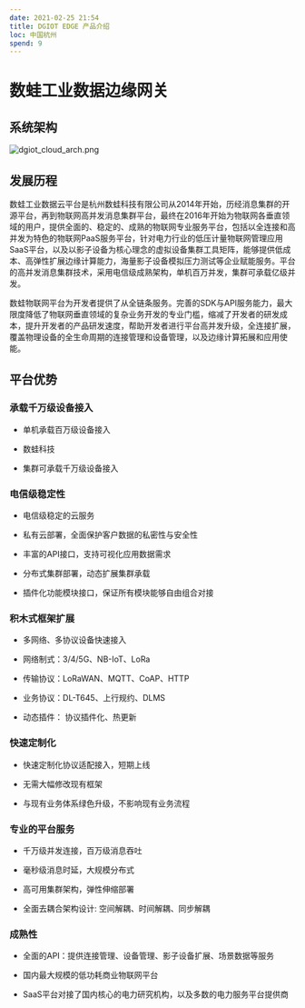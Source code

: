 ```yaml
---
date: 2021-02-25 21:54
title: DGIOT EDGE 产品介绍
loc: 中国杭州
spend: 9
--- 
```

# 数蛙工业数据边缘网关

## 系统架构


![dgiot_cloud_arch.png](http://dgiot-1253666439.cos.ap-shanghai-fsi.myqcloud.com/shuwa_tech/zh/backend/dgiot/tech_6.png)

## 发展历程

数蛙工业数据云平台是杭州数蛙科技有限公司从2014年开始，历经消息集群的开源平台，再到物联网高并发消息集群平台，最终在2016年开始为物联网各垂直领域的用户，提供全面的、稳定的、成熟的物联网专业服务平台，包括以全连接和高并发为特色的物联网PaaS服务平台，针对电力行业的低压计量物联网管理应用SaaS平台，以及以影子设备为核心理念的虚拟设备集群工具矩阵，能够提供低成本、高弹性扩展边缘计算能力，海量影子设备模拟压力测试等企业赋能服务。平台的高并发消息集群技术，采用电信级成熟架构，单机百万并发，集群可承载亿级并发。

数蛙物联网平台为开发者提供了从全链条服务。完善的SDK与API服务能力，最大限度降低了物联网垂直领域的复杂业务开发的专业门槛，缩减了开发者的研发成本，提升开发者的产品研发速度，帮助开发者进行平台高并发升级，全连接扩展，覆盖物理设备的全生命周期的连接管理和设备管理，以及边缘计算拓展和应用使能。

## 平台优势

### 承载千万级设备接入

- 单机承载百万级设备接入

- 数蛙科技

- 集群可承载千万级设备接入

### 电信级稳定性

- 电信级稳定的云服务

- 私有云部署，全面保护客户数据的私密性与安全性

- 丰富的API接口，支持可视化应用数据需求

- 分布式集群部署，动态扩展集群承载

- 插件化功能模块接口，保证所有模块能够自由组合对接

### 积木式框架扩展

- 多网络、多协议设备快速接入

- 网络制式：3/4/5G、NB-IoT、LoRa

- 传输协议：LoRaWAN、MQTT、CoAP、HTTP

- 业务协议：DL-T645、上行规约、DLMS

- 动态插件： 协议插件化、热更新

### 快速定制化

- 快速定制化协议适配接入，短期上线

- 无需大幅修改现有框架

- 与现有业务体系绿色升级，不影响现有业务流程

### 专业的平台服务

- 千万级并发连接，百万级消息吞吐

- 毫秒级消息时延，大规模分布式

- 高可用集群架构，弹性伸缩部署

- 全面去耦合架构设计: 空间解耦、时间解耦、同步解耦

### 成熟性

- 全面的API：提供连接管理、设备管理、影子设备扩展、场景数据等服务

- 国内最大规模的低功耗商业物联网平台

- SaaS平台对接了国内核心的电力研究机构，以及多数的电力服务平台提供商
